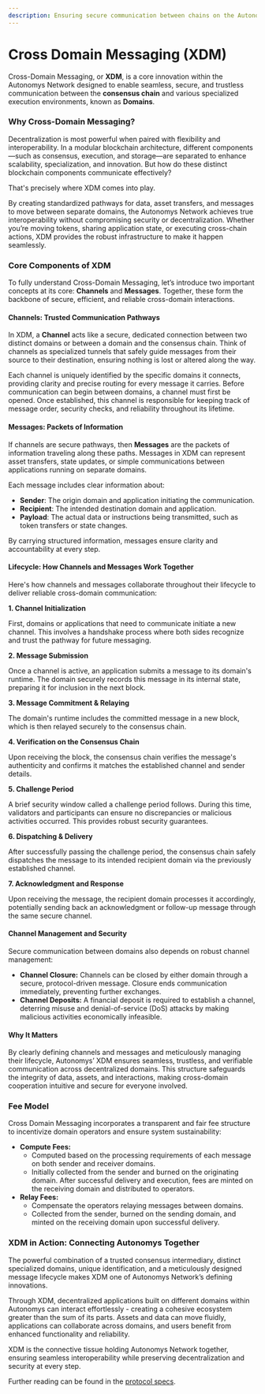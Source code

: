 ```yaml
---
description: Ensuring secure communication between chains on the Autonomys Network
---
```


# Cross Domain Messaging (XDM)

Cross-Domain Messaging, or **XDM**, is a core innovation within the Autonomys Network designed to enable seamless, secure, and trustless communication between the **consensus chain** and various specialized execution environments, known as **Domains**.

### Why Cross-Domain Messaging?

Decentralization is most powerful when paired with flexibility and interoperability. In a modular blockchain architecture, different components—such as consensus, execution, and storage—are separated to enhance scalability, specialization, and innovation. But how do these distinct blockchain components communicate effectively?

That's precisely where XDM comes into play.

By creating standardized pathways for data, asset transfers, and messages to move between separate domains, the Autonomys Network achieves true interoperability without compromising security or decentralization. Whether you’re moving tokens, sharing application state, or executing cross-chain actions, XDM provides the robust infrastructure to make it happen seamlessly.

### Core Components of XDM

To fully understand Cross-Domain Messaging, let’s introduce two important concepts at its core: **Channels** and **Messages**. Together, these form the backbone of secure, efficient, and reliable cross-domain interactions.

#### Channels: Trusted Communication Pathways

In XDM, a **Channel** acts like a secure, dedicated connection between two distinct domains or between a domain and the consensus chain. Think of channels as specialized tunnels that safely guide messages from their source to their destination, ensuring nothing is lost or altered along the way.

Each channel is uniquely identified by the specific domains it connects, providing clarity and precise routing for every message it carries. Before communication can begin between domains, a channel must first be opened. Once established, this channel is responsible for keeping track of message order, security checks, and reliability throughout its lifetime.

#### Messages: Packets of Information

If channels are secure pathways, then **Messages** are the packets of information traveling along these paths. Messages in XDM can represent asset transfers, state updates, or simple communications between applications running on separate domains.

Each message includes clear information about:

* **Sender**: The origin domain and application initiating the communication.
* **Recipient**: The intended destination domain and application.
* **Payload**: The actual data or instructions being transmitted, such as token transfers or state changes.

By carrying structured information, messages ensure clarity and accountability at every step.

#### Lifecycle: How Channels and Messages Work Together

Here's how channels and messages collaborate throughout their lifecycle to deliver reliable cross-domain communication:

**1. Channel Initialization**

First, domains or applications that need to communicate initiate a new channel. This involves a handshake process where both sides recognize and trust the pathway for future messaging.

**2. Message Submission**

Once a channel is active, an application submits a message to its domain's runtime. The domain securely records this message in its internal state, preparing it for inclusion in the next block.

**3. Message Commitment & Relaying**

The domain's runtime includes the committed message in a new block, which is then relayed securely to the consensus chain.

**4. Verification on the Consensus Chain**

Upon receiving the block, the consensus chain verifies the message's authenticity and confirms it matches the established channel and sender details.

**5. Challenge Period**

A brief security window called a challenge period follows. During this time, validators and participants can ensure no discrepancies or malicious activities occurred. This provides robust security guarantees.

**6. Dispatching & Delivery**

After successfully passing the challenge period, the consensus chain safely dispatches the message to its intended recipient domain via the previously established channel.

**7. Acknowledgment and Response**

Upon receiving the message, the recipient domain processes it accordingly, potentially sending back an acknowledgment or follow-up message through the same secure channel.

#### Channel Management and Security

Secure communication between domains also depends on robust channel management:

* **Channel Closure:** Channels can be closed by either domain through a secure, protocol-driven message. Closure ends communication immediately, preventing further exchanges.
* **Channel Deposits:** A financial deposit is required to establish a channel, deterring misuse and denial-of-service (DoS) attacks by making malicious activities economically infeasible.

#### Why It Matters

By clearly defining channels and messages and meticulously managing their lifecycle, Autonomys’ XDM ensures seamless, trustless, and verifiable communication across decentralized domains. This structure safeguards the integrity of data, assets, and interactions, making cross-domain cooperation intuitive and secure for everyone involved.

### Fee Model

Cross Domain Messaging incorporates a transparent and fair fee structure to incentivize domain operators and ensure system sustainability:

* **Compute Fees:**
  * Computed based on the processing requirements of each message on both sender and receiver domains.
  * Initially collected from the sender and burned on the originating domain. After successful delivery and execution, fees are minted on the receiving domain and distributed to operators.
* **Relay Fees:**
  * Compensate the operators relaying messages between domains.
  * Collected from the sender, burned on the sending domain, and minted on the receiving domain upon successful delivery.

### XDM in Action: Connecting Autonomys Together

The powerful combination of a trusted consensus intermediary, distinct specialized domains, unique identification, and a meticulously designed message lifecycle makes XDM one of Autonomys Network’s defining innovations.

Through XDM, decentralized applications built on different domains within Autonomys can interact effortlessly - creating a cohesive ecosystem greater than the sum of its parts. Assets and data can move fluidly, applications can collaborate across domains, and users benefit from enhanced functionality and reliability.

XDM is the connective tissue holding Autonomys Network together, ensuring seamless interoperability while preserving decentralization and security at every step.

Further reading can be found in the [protocol specs](https://github.com/subspace/protocol-specs/blob/main/docs/decex/xdm.md).

